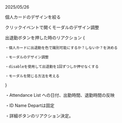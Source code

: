 2025/05/26

個人カードのデザインを絞る

クリックイベントで開くモーダルのデザイン調整

出退勤ボタンを押した時のリアクション {

    ・個人カードに出退勤を色で識別可能にするか？しないか？を決める

    ・モーダルのデザイン調整

    ・disableを使用して出退勤を1回ずつしか押せなくする

    ・モーダルを閉じる方法を考える

}

・Attendance List への日付、出勤時間、退勤時間の反映

・ID Name Departは固定

・詳細ボタンのリアクション決定。